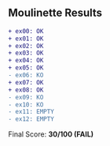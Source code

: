## Moulinette Results
```diff
+ ex00: OK
+ ex01: OK
+ ex02: OK
+ ex03: OK
+ ex04: OK
+ ex05: OK
- ex06: KO
+ ex07: OK
+ ex08: OK
- ex09: KO
- ex10: KO
- ex11: EMPTY
- ex12: EMPTY
```
Final Score: **30/100 (FAIL)**

